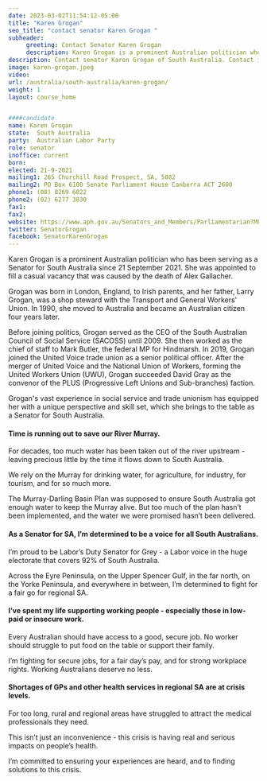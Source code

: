 ```yaml
---
date: 2023-03-02T11:54:12-05:00
title: "Karen Grogan"
seo_title: "contact senator Karen Grogan "
subheader:
     greeting: Contact Senator Karen Grogan
     description: Karen Grogan is a prominent Australian politician who has been serving as a Senator for South Australia since 21 September 2021.
description: Contact senator Karen Grogan of South Australia. Contact information for Karen Grogan includes email address, phone number, and mailing address.
image: karen-grogan.jpeg
video:
url: /australia/south-australia/karen-grogan/
weight: 1
layout: course_home


####candidate
name: Karen Grogan
state:	South Australia
party:	Australian Labor Party
role: senator
inoffice: current
born:  
elected: 21-9-2021
mailing1: 265 Churchill Road Prospect, SA, 5082
mailing2: PO Box 6100 Senate Parliament House Canberra ACT 2600
phone1:	(08) 8269 6022
phone2: (02) 6277 3830
fax1:
fax2:
website: https://www.aph.gov.au/Senators_and_Members/Parliamentarian?MPID=296331
twitter: SenatorGrogan
facebook: SenatorKarenGrogan
---
```


Karen Grogan is a prominent Australian politician who has been serving as a Senator for South Australia since 21 September 2021. She was appointed to fill a casual vacancy that was caused by the death of Alex Gallacher.

Grogan was born in London, England, to Irish parents, and her father, Larry Grogan, was a shop steward with the Transport and General Workers' Union. In 1990, she moved to Australia and became an Australian citizen four years later.

Before joining politics, Grogan served as the CEO of the South Australian Council of Social Service (SACOSS) until 2009. She then worked as the chief of staff to Mark Butler, the federal MP for Hindmarsh. In 2019, Grogan joined the United Voice trade union as a senior political officer. After the merger of United Voice and the National Union of Workers, forming the United Workers Union (UWU), Grogan succeeded David Gray as the convenor of the PLUS (Progressive Left Unions and Sub-branches) faction.

Grogan's vast experience in social service and trade unionism has equipped her with a unique perspective and skill set, which she brings to the table as a Senator for South Australia.

#### Time is running out to save our River Murray.
For decades, too much water has been taken out of the river upstream - leaving precious little by the time it flows down to South Australia.

We rely on the Murray for drinking water, for agriculture, for industry, for tourism, and for so much more.

The Murray-Darling Basin Plan was supposed to ensure South Australia got enough water to keep the Murray alive. But too much of the plan hasn’t been implemented, and the water we were promised hasn’t been delivered.

#### As a Senator for SA, I’m determined to be a voice for all South Australians.
I’m proud to be Labor’s Duty Senator for Grey - a Labor voice in the huge electorate that covers 92% of South Australia.

Across the Eyre Peninsula, on the Upper Spencer Gulf, in the far north, on the Yorke Peninsula, and everywhere in between, I’m determined to fight for a fair go for regional SA.

#### I’ve spent my life supporting working people - especially those in low-paid or insecure work. 
Every Australian should have access to a good, secure job. No worker should struggle to put food on the table or support their family. 

I’m fighting for secure jobs, for a fair day’s pay, and for strong workplace rights. Working Australians deserve no less.

#### Shortages of GPs and other health services in regional SA are at crisis levels.
For too long, rural and regional areas have struggled to attract the medical professionals they need. 

This isn’t just an inconvenience - this crisis is having real and serious impacts on people’s health.

I’m committed to ensuring your experiences are heard, and to finding solutions to this crisis.